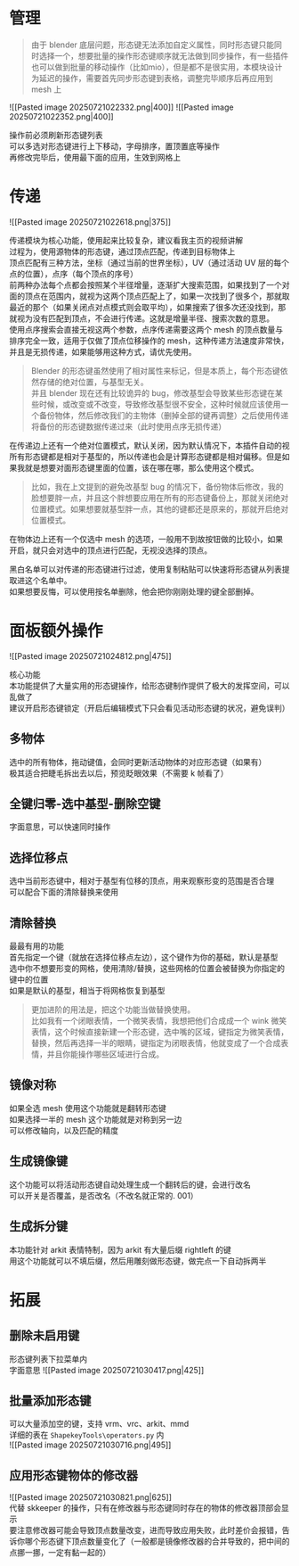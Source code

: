 # 管理
> 由于 blender 底层问题，形态键无法添加自定义属性，同时形态键只能同时选择一个，想要批量的操作形态键顺序就无法做到同步操作，有一些插件也可以做到批量的移动操作（比如mio），但是都不是很实用，本模块设计为延迟的操作，需要首先同步形态键到表格，调整完毕顺序后再应用到 mesh 上  

![[Pasted image 20250721022332.png|400]]
![[Pasted image 20250721022352.png|400]]  

操作前必须刷新形态键列表  
可以多选对形态键进行上下移动，字母排序，置顶置底等操作  
再修改完毕后，使用最下面的应用，生效到网格上  

# 传递
![[Pasted image 20250721022618.png|375]]  

传递模块为核心功能，使用起来比较复杂，建议看我主页的视频讲解  
过程为，使用源物体的形态键，通过顶点匹配，传递到目标物体上  
顶点匹配有三种方法，坐标（通过当前的世界坐标），UV（通过活动 UV 层的每个点的位置），点序（每个顶点的序号）  
前两种办法每个点都会按照某个半径增量，逐渐扩大搜索范围，如果找到了一个对面的顶点在范围内，就视为这两个顶点匹配上了，如果一次找到了很多个，那就取最近的那个（如果关闭点对点模式则会取平均），如果搜索了很多次还没找到，那就视为没有匹配到顶点，不会进行传递。这就是增量半径、搜索次数的意思。  
使用点序搜索会直接无视这两个参数，点序传递需要这两个 mesh 的顶点数量与排序完全一致，适用于仅做了顶点位移操作的 mesh，这种传递方法速度非常快，并且是无损传递，如果能够用这种方式，请优先使用。  

> Blender 的形态键虽然使用了相对属性来标记，但是本质上，每个形态键依然存储的绝对位置，与基型无关。  
> 并且 blender 现在还有比较诡异的 bug，修改基型会导致某些形态键在某些时候，或改变或不改变，导致修改基型很不安全，这种时候就应该使用一个备份物体，然后修改我们的主物体（删掉全部的键再调整）之后使用传递将备份的形态键数据传递过来（此时使用点序无损传递）  

在传递边上还有一个绝对位置模式，默认关闭，因为默认情况下，本插件自动的视所有形态键都是相对于基型的，所以传递也会是计算形态键都是相对偏移。但是如果我就是想要对面形态键里面的位置，该在哪在哪，那么使用这个模式。

> 比如，我在上文提到的避免改基型 bug 的情况下，备份物体后修改，我的脸想要胖一点，并且这个胖想要应用在所有的形态键备份上，那就关闭绝对位置模式。如果想要就基型胖一点，其他的键都还是原来的，那就开启绝对位置模式。  

在物体边上还有一个仅选中 mesh 的选项，一般用不到故按钮做的比较小，如果开启，就只会对选中的顶点进行匹配，无视没选择的顶点。  

黑白名单可以对传递的形态键进行过滤，使用复制粘贴可以快速将形态键从列表提取进这个名单中。  
如果想要反悔，可以使用按名单删除，他会把你刚刚处理的键全部删掉。  

# 面板额外操作
![[Pasted image 20250721024812.png|475]]  

核心功能  
本功能提供了大量实用的形态键操作，给形态键制作提供了极大的发挥空间，可以乱做了  
建议开启形态键锁定（开启后编辑模式下只会看见活动形态键的状况，避免误判）  

## 多物体
选中的所有物体，拖动键值，会同时更新活动物体的对应形态键（如果有）  
极其适合把睫毛拆出去以后，预览眨眼效果（不需要 k 帧看了）  

## 全键归零-选中基型-删除空键
字面意思，可以快速同时操作  

## 选择位移点
选中当前形态键中，相对于基型有位移的顶点，用来观察形变的范围是否合理  
可以配合下面的清除替换来使用  

## 清除替换
最最有用的功能  
首先指定一个键（就放在选择位移点左边），这个键作为你的基础，默认是基型  
选中你不想要形变的网格，使用清除/替换，这些网格的位置会被替换为你指定的键中的位置  
如果是默认的基型，相当于将网格恢复到基型  
> 更加进阶的用法是，把这个功能当做替换使用。  
> 比如我有一个闭眼表情，一个微笑表情，我想把他们合成成一个 wink 微笑表情，这个时候直接新建一个形态键，选中嘴的区域，键指定为微笑表情，替换，然后再选择一半的眼睛，键指定为闭眼表情，他就变成了一个合成表情，并且你能操作哪些区域进行合成。  


## 镜像对称
如果全选 mesh 使用这个功能就是翻转形态键  
如果选择一半的 mesh 这个功能就是对称到另一边  
可以修改轴向，以及匹配的精度  


## 生成镜像键
这个功能可以将活动形态键自动处理生成一个翻转后的键，会进行改名  
可以开关是否覆盖，是否改名（不改名就正常的. 001）


## 生成拆分键
本功能针对 arkit 表情特制，因为 arkit 有大量后缀 rightleft 的键  
用这个功能就可以不填后缀，然后用雕刻做形态键，做完点一下自动拆两半  


# 拓展
## 删除未启用键
形态键列表下拉菜单内  
字面意思
![[Pasted image 20250721030417.png|425]]

## 批量添加形态键
可以大量添加空的键，支持 vrm、vrc、arkit、mmd  
详细的表在 `ShapekeyTools\operators.py` 内  
![[Pasted image 20250721030716.png|495]]  

## 应用形态键物体的修改器
![[Pasted image 20250721030821.png|625]]  
代替 skkeeper 的操作，只有在修改器与形态键同时存在的物体的修改器顶部会显示  
要注意修改器可能会导致顶点数量改变，进而导致应用失败，此时差价会报错，告诉你哪个形态键下顶点数量变化了（一般都是镜像修改器的合并导致的，把中间的点挪一挪，一定有黏一起的）  




